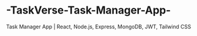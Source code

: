 # -TaskVerse-Task-Manager-App-
 Task Manager App | React, Node.js, Express, MongoDB, JWT, Tailwind CSS
